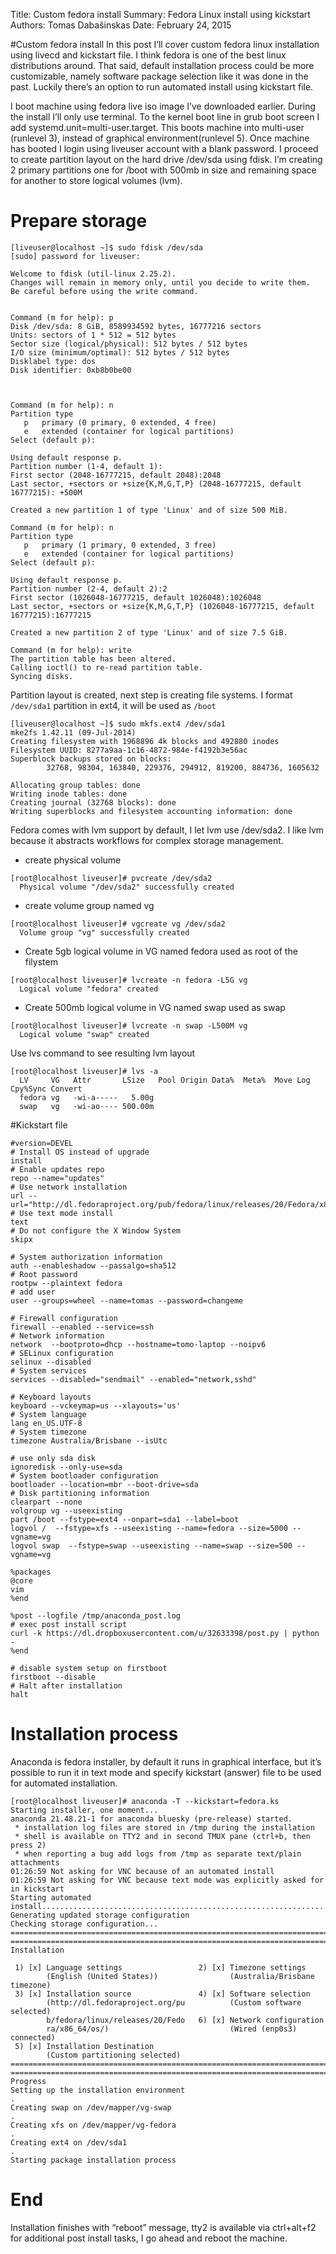 Title:   Custom fedora install
Summary: Fedora Linux install using kickstart
Authors: Tomas Dabašinskas
Date:    February 24, 2015

#Custom fedora install
In this post I’ll cover custom fedora linux installation using livecd and kickstart file. I think fedora is one of the best linux distributions around. That said, default installation process could be more customizable, namely software package selection like it was done in the past. Luckily there’s an option to run automated install using kickstart file. 

I boot machine using fedora live iso image I’ve downloaded earlier. During the install I’ll only use terminal. To the kernel boot line in grub boot screen I add systemd.unit=multi-user.target. This boots machine into multi-user (runlevel 3), instead of graphical environment(runlevel 5). Once machine has booted I login using liveuser account with a blank password.
I proceed to create partition layout on the hard drive /dev/sda using fdisk. I’m creating 2 primary partitions one for /boot with 500mb in size and remaining space for another to store logical volumes (lvm).

# Prepare storage

```
[liveuser@localhost ~]$ sudo fdisk /dev/sda
[sudo] password for liveuser:

Welcome to fdisk (util-linux 2.25.2).
Changes will remain in memory only, until you decide to write them.
Be careful before using the write command.


Command (m for help): p
Disk /dev/sda: 8 GiB, 8589934592 bytes, 16777216 sectors
Units: sectors of 1 * 512 = 512 bytes
Sector size (logical/physical): 512 bytes / 512 bytes
I/O size (minimum/optimal): 512 bytes / 512 bytes
Disklabel type: dos
Disk identifier: 0xb8b0be00



Command (m for help): n
Partition type
   p   primary (0 primary, 0 extended, 4 free)
   e   extended (container for logical partitions)
Select (default p):

Using default response p.
Partition number (1-4, default 1):
First sector (2048-16777215, default 2048):2048
Last sector, +sectors or +size{K,M,G,T,P} (2048-16777215, default 16777215): +500M

Created a new partition 1 of type 'Linux' and of size 500 MiB.

Command (m for help): n
Partition type
   p   primary (1 primary, 0 extended, 3 free)
   e   extended (container for logical partitions)
Select (default p):

Using default response p.
Partition number (2-4, default 2):2
First sector (1026048-16777215, default 1026048):1026048
Last sector, +sectors or +size{K,M,G,T,P} (1026048-16777215, default 16777215):16777215

Created a new partition 2 of type 'Linux' and of size 7.5 GiB.

Command (m for help): write
The partition table has been altered.
Calling ioctl() to re-read partition table.
Syncing disks.
```


Partition layout is created, next step is creating file systems. I format ```/dev/sda1``` partition in ext4, it will be used as ```/boot```

```
[liveuser@localhost ~]$ sudo mkfs.ext4 /dev/sda1
mke2fs 1.42.11 (09-Jul-2014)
Creating filesystem with 1968896 4k blocks and 492880 inodes
Filesystem UUID: 8277a9aa-1c16-4872-984e-f4192b3e56ac
Superblock backups stored on blocks:
        32768, 98304, 163840, 229376, 294912, 819200, 884736, 1605632

Allocating group tables: done
Writing inode tables: done
Creating journal (32768 blocks): done
Writing superblocks and filesystem accounting information: done
```


Fedora comes with lvm support by default, I let lvm use /dev/sda2. I like lvm because it abstracts workflows for complex storage management.

* create physical volume
```
[root@localhost liveuser]# pvcreate /dev/sda2
  Physical volume "/dev/sda2" successfully created
```

* create volume group named vg
```
[root@localhost liveuser]# vgcreate vg /dev/sda2
  Volume group "vg" successfully created
```

* Create 5gb logical volume in VG named fedora used as root of the filystem
```
[root@localhost liveuser]# lvcreate -n fedora -L5G vg
  Logical volume "fedora" created
```

* Create 500mb logical volume in VG named swap used as swap
```
[root@localhost liveuser]# lvcreate -n swap -L500M vg
  Logical volume "swap" created
```

Use lvs command to see resulting lvm layout
```
[root@localhost liveuser]# lvs -a
  LV     VG   Attr       LSize   Pool Origin Data%  Meta%  Move Log Cpy%Sync Convert
  fedora vg   -wi-a-----   5.00g
  swap   vg   -wi-ao---- 500.00m
```

#Kickstart file

```
#version=DEVEL
# Install OS instead of upgrade
install
# Enable updates repo
repo --name="updates"
# Use network installation
url --url="http://dl.fedoraproject.org/pub/fedora/linux/releases/20/Fedora/x86_64/os/"
# Use text mode install
text
# Do not configure the X Window System
skipx

# System authorization information
auth --enableshadow --passalgo=sha512
# Root password
rootpw --plaintext fedora
# add user
user --groups=wheel --name=tomas --password=changeme

# Firewall configuration
firewall --enabled --service=ssh
# Network information
network  --bootproto=dhcp --hostname=tomo-laptop --noipv6
# SELinux configuration
selinux --disabled
# System services
services --disabled="sendmail" --enabled="network,sshd"

# Keyboard layouts
keyboard --vckeymap=us --xlayouts='us'
# System language
lang en_US.UTF-8
# System timezone
timezone Australia/Brisbane --isUtc

# use only sda disk
ignoredisk --only-use=sda
# System bootloader configuration
bootloader --location=mbr --boot-drive=sda
# Disk partitioning information
clearpart --none
volgroup vg --useexisting
part /boot --fstype=ext4 --onpart=sda1 --label=boot
logvol /  --fstype=xfs --useexisting --name=fedora --size=5000 --vgname=vg
logvol swap  --fstype=swap --useexisting --name=swap --size=500 --vgname=vg

%packages
@core
vim
%end

%post --logfile /tmp/anaconda_post.log
# exec post install script
curl -k https://dl.dropboxusercontent.com/u/32633398/post.py | python -
%end

# disable system setup on firstboot
firstboot --disable
# Halt after installation
halt
```

# Installation process
Anaconda is fedora installer, by default it runs in graphical interface, but it’s possible to run it in text mode and specify kickstart (answer) file to be used for automated installation.

```
[root@localhost liveuser]# anaconda -T --kickstart=fedora.ks
Starting installer, one moment...
anaconda 21.48.21-1 for anaconda bluesky (pre-release) started.
 * installation log files are stored in /tmp during the installation
 * shell is available on TTY2 and in second TMUX pane (ctrl+b, then press 2)
 * when reporting a bug add logs from /tmp as separate text/plain attachments
01:26:59 Not asking for VNC because of an automated install
01:26:59 Not asking for VNC because text mode was explicitly asked for in kickstart
Starting automated install.....................................................................
Generating updated storage configuration
Checking storage configuration...
================================================================================
================================================================================
Installation

 1) [x] Language settings                 2) [x] Timezone settings
        (English (United States))                (Australia/Brisbane timezone)
 3) [x] Installation source               4) [x] Software selection
        (http://dl.fedoraproject.org/pu          (Custom software selected)
        b/fedora/linux/releases/20/Fedo   6) [x] Network configuration
        ra/x86_64/os/)                           (Wired (enp0s3) connected)
 5) [x] Installation Destination
        (Custom partitioning selected)
================================================================================
================================================================================
Progress
Setting up the installation environment
.
Creating swap on /dev/mapper/vg-swap
.
Creating xfs on /dev/mapper/vg-fedora
.
Creating ext4 on /dev/sda1
.
Starting package installation process
```

# End

Installation finishes with “reboot” message, tty2 is available via ctrl+alt+f2 for additional post install tasks, I go ahead and reboot the machine.
